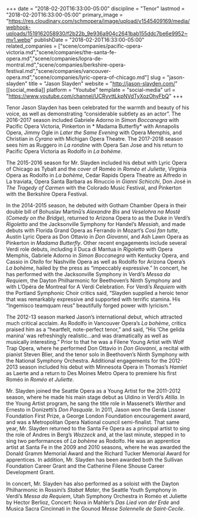 +++
date = "2018-02-20T16:33:00-05:00"
discipline = "Tenor"
lastmod = "2018-02-20T16:33:00-05:00"
primary_image = "https://res.cloudinary.com/schmopera/image/upload/v1545409169/media/webhook-uploads/1519162058930/f2b22b_9e936a904c2641bab155ddc7be6e9952~mv1.webp"
publishDate = "2018-02-20T16:33:00-05:00"
related_companies = ["scene/companies/pacific-opera-victoria.md","scene/companies/the-santa-fe-opera.md","scene/companies/lopra-de-montral.md","scene/companies/berkshire-opera-festival.md","scene/companies/vancouver-opera.md","scene/companies/lyric-opera-of-chicago.md"]
slug = "jason-slayden"
title = "Jason Slayden"
website = "http://jason-slayden.com/"
[[social_media]]
platform = "Youtube"
template = "social-media"
url = "https://www.youtube.com/channel/UCRyvttLkpNVdTyXozOhyFbQ"
+++

Tenor	 Jason	 Slayden has	 been	 celebrated	 for	 the	 warmth	 and	 beauty	 of	 his	 voice,	 as	 well	 as	 demonstrating	 “considerable	subtlety	 as	 an	 actor”. The	 2016-2017	 season included Gabriele	Adorno	in	*Simon	Boccanegra*	with	Pacific	Opera	Victoria,	Pinkerton	in	* Madama	 Butterfly*	 with	 Annapolis	 Opera,	 Jimmy	 Ogle in	 *Later	the	 Same	 Evening* with	 Opera	 Memphis,	 and Christian	 in	 *Cyrano*	with Michigan	Opera	Theatre. The	2017-2018	season	sees	him	as Ruggero	in	*La	rondine*	with	Opera	San	Jose	and	his return	to	Pacific	
Opera	Victoria as	Rodolfo	in	*La	bohème*.

The	 2015-2016 season for	 Mr.	 Slayden included his	 debut	 with Lyric	Opera	of	Chicago	as	Tybalt	and	the	cover	of	Roméo	in	*Roméo	et	Juliette*,	Virginia	Opera	as	Rodolfo	in	*La	bohème*,	Cedar	Rapids	Opera	Theatre	as	Alfredo	in	La	traviata,	Opera	Santa	Barbara	as	Rinuccio	in	*Gianni	Schicchi*,	Don	 José	in	*The	Tragedy	of	Carmen*	with	the	Colorado	Music	Festival,	and	Pinkerton	with	the	Berkshire	Opera	Festival. 

In	the	2014-2015	season,	he	debuted with	Gotham	Chamber	Opera	in	their	double	bill	of	Bohuslav	Martinů’s	*Alexandre	Bis* and	*Veselohra	na	Mostĕ*	(*Comedy	on	the	Bridge*),	returned	to	Arizona	Opera	to	as	the	Duke	in	Verdi’s	*Rigoletto* and	 the	Jacksonville	 Symphony	 for	 Handel’s	*Messiah*, and	made	 debuts	 with	 Florida	Grand	Opera	 as	 Ferrando	 in	
Mozart’s	*Così fan	 tutte*,	 Austin	 Lyric	Opera	 as	Don	Ottavio	 in	*Don	Giovanni*,	 and	 Ash	 Lawn	Opera	 as	 Pinkerton	 in	*Madama	Butterfly*. Other	 recent	engagements include several	Verdi	 role	debuts,	including	il	Duca	di	Mantua	in	*Rigoletto* with	Opera	Memphis,	 Gabriele	 Adorno	 in	 *Simon	 Boccanegra* with	 Kentucky	 Opera,	 and	 Cassio	 in	*Otello* for	 Nashville	 Opera as	 well	 as Rodolfo	for	Arizona	Opera’s	*La	bohème*,	hailed	by	the	press	as	“impeccably	expressive.”	In	concert,	he	has	performed	with	the	Jacksonville	 Symphony	 in	 Verdi’s	 *Messa	 da	 Requiem*,	 the	 Dayton	 Philharmonic	 for	 Beethoven’s	Ninth	 Symphony and	 with	L’Opéra	 de	Montreal	 for	A	 Verdi Celebration.	 For Verdi’s	*Requiem* with	 the	 Portland	 Symphonic	 Choir	 critics	 said,	 “Slayden	supplied	a	heroic	tenor	that	was	remarkably	expressive	and	supported	with	terrific	stamina.	His	“Ingemisco	teamquam	reus”	beautifully	forged	power	with	lyricism.”

The	 2012-13	 season	 marked	 Jason’s	 international	 debut,	 which	 attracted	 much	 critical	 acclaim.	 As	 Rodolfo	 in	 Vancouver	Opera’s	*La	bohème*,	critics	praised	him	as	a	“heartfelt,	note-perfect	tenor,”	and	said,	“His	‘Che	gelida	manina’	was	refreshingly	realistic...and	was	dramatically	as	well	as	musically	interesting.”	Prior	to	that	he	was	a Filene	Young	Artist	with	Wolf	Trap	Opera,	where	he	performed	Don	Ottavio	in	*Don	Giovanni*,	a	recital	with	pianist	Steven Blier,	and	the	tenor	solo	in	Beethoven’s	Ninth	 Symphony	 with	 the	 National	 Symphony	 Orchestra. Additional	 engagements	 for	 the	 2012-2013	 season	 included	 his	 debut	with	Minnesota	Opera	in	Thomas’s	*Hamlet*	as	 Laerte	and	a	 return	 to	Des	Moines	Metro	Opera	 to	 premiere	 his	 first	Roméo	in	*Roméo	et	Juliette*.

Mr.	Slayden	joined	 the	Seattle	Opera	as	a	Young	Artist	 for	 the	 2011-2012	 season,	where	 he	made	 his	main	 stage	 debut	as	Uldino	in	Verdi’s	*Atilla*.	In	 the	Young	Artist	program,	he	sang	 the	 title	role	in	Massenet’s	*Werther* and	Ernesto	in	Donizetti’s	*Don	 Pasquale*.	 In	 2011,	 Jason	 won	 the	 Gerda	 Lissner	 Foundation	 First	 Prize,	 a	 George	 London	 Foundation	 encouragement	award,	and	was	a	Metropolitan	Opera	National	council	 semi-finalist.	That	 same	year,	Mr.	Slayden	 returned	 to	 the	Santa	Fe	Opera	 as	 a	 principal	 artist	 to	 sing	 the	 role	 of	 Andres	 in	 Berg’s *Wozzeck* and,	 at	 the	 last	 minute,	 stepped	 in	 to	 sing	 two	performances	of	*La	bohème* as	Rodolfo.	He	was	an	apprentice	artist	at	Santa	Fe	in	the	2009	and	2010	seasons,	where	he	was	awarded	 the	 Donald	 Gramm	 Memorial	 Award	 and	 the Richard	 Tucker	 Memorial	 Award	 for	 apprentices. In	 addition,	 Mr.	Slayden	has	been	awarded	both	the	Sullivan	Foundation	Career	Grant	and	the	Catherine	Filene	Shouse	Career	Development	Grant.

In	concert,	Mr.	Slayden	has	also	performed	as	a	soloist	with	 the	Dayton	Philharmonic	in	Rossini’s	*Stabat	Mater*,	 the	Seattle	Youth	 Symphony	 in	 Verdi’s	*Messa	 da	 Requiem*,	Utah	 Symphony	Orchestra	 in	Roméo	 et	 Juliette by	 Hector	 Berlioz,	 Concert:	Nova	in	Mahler’s	*Das	Lied	von	der	Erde* and	Musica	Sacra	Cincinnati	in	the	Gounod	*Messe Solennelle	de	Saint-Cecile*.
